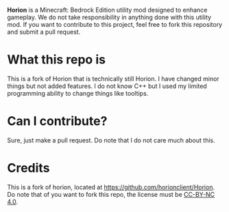 **Horion** is a Minecraft: Bedrock Edition utility mod designed to enhance gameplay. We do not take responsibility in anything done with this utility mod. If you want to contribute to this project, feel free to fork this repository and submit a pull request.
# What this repo is
This is a fork of Horion that is technically still Horion. I have changed minor things but not added features. I do not know C++ but I used my limited programming ability to change things like tooltips. 
# Can I contribute?
Sure, just make a pull request. Do note that I do not care much about this.
# Credits
This is a fork of horion, located at https://github.com/horionclient/Horion. Do note that of you want to fork this repo, the license must be [CC-BY-NC 4.0](https://creativecommons.org/licenses/by-nc/4.0/. ).
